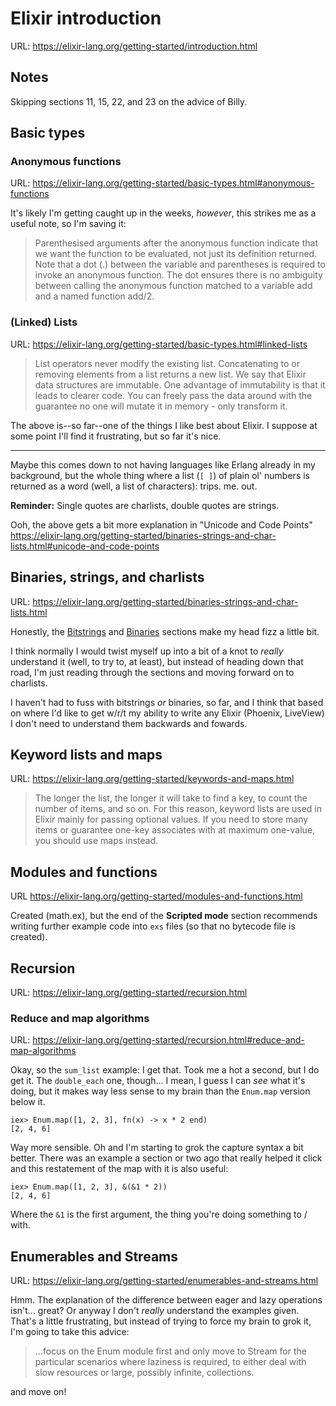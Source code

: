 # Elixir introduction
URL: https://elixir-lang.org/getting-started/introduction.html

## Notes

Skipping sections 11, 15, 22, and 23 on the advice of Billy.

## Basic types

### Anonymous functions
URL: https://elixir-lang.org/getting-started/basic-types.html#anonymous-functions

It's likely I'm getting caught up in the weeks, _however_, this strikes
me as a useful note, so I'm saving it:

> Parenthesised arguments after the anonymous function indicate that we want the function to be evaluated, not just its definition returned. Note that a dot (.) between the variable and parentheses is required to invoke an anonymous function. The dot ensures there is no ambiguity between calling the anonymous function matched to a variable add and a named function add/2.

### (Linked) Lists
URL: https://elixir-lang.org/getting-started/basic-types.html#linked-lists


> List operators never modify the existing list. Concatenating to or removing elements from a list returns a new list. We say that Elixir data structures are immutable. One advantage of immutability is that it leads to clearer code. You can freely pass the data around with the guarantee no one will mutate it in memory - only transform it.

The above is--so far--one of the things I like best about Elixir. I 
suppose at some point I'll find it frustrating, but so far it's nice.

----- 

Maybe this comes down to not having languages like Erlang already in my
background, but the whole thing where a list (`[ ]`) of plain ol'
numbers is returned as a word (well, a list of characters): trips. me.
out.

**Reminder:** Single quotes are charlists, double quotes are strings.

Ooh, the above gets a bit more explanation in "Unicode and Code Points"   
https://elixir-lang.org/getting-started/binaries-strings-and-char-lists.html#unicode-and-code-points

## Binaries, strings, and charlists
URL: https://elixir-lang.org/getting-started/binaries-strings-and-char-lists.html

Honestly, the [Bitstrings](https://elixir-lang.org/getting-started/binaries-strings-and-char-lists.html#bitstrings)
and [Binaries](https://elixir-lang.org/getting-started/binaries-strings-and-char-lists.html#binaries) 
sections make my head fizz a little bit. 


I think normally I would twist myself up into a bit of a knot to
_really_ understand it (well, to try to, at least), but instead
of heading down that road, I'm just reading through the sections
and moving forward on to charlists.

I haven't had to fuss with bitstrings _or_ binaries, so far, and
I think that based on where I'd like to get w/r/t my ability to 
write any Elixir (Phoenix, LiveView) I don't need to understand
them backwards and fowards.

## Keyword lists and maps
URL: https://elixir-lang.org/getting-started/keywords-and-maps.html

>  The longer the list, the longer it will take to find a key, to count the number of items, and so on. For this reason, keyword lists are used in Elixir mainly for passing optional values. If you need to store many items or guarantee one-key associates with at maximum one-value, you should use maps instead.

## Modules and functions
URL https://elixir-lang.org/getting-started/modules-and-functions.html

Created (math.ex), but the end of the **Scripted mode** section recommends
writing further example code into `exs` files (so that no bytecode file
is created).

## Recursion
URL: https://elixir-lang.org/getting-started/recursion.html

### Reduce and map algorithms
URL: https://elixir-lang.org/getting-started/recursion.html#reduce-and-map-algorithms

Okay, so the `sum_list` example: I get that. Took me a hot a second, but
I do get it. The `double_each` one, though... I mean, I guess I can _see_
what it's doing, but it makes way less sense to my brain than the
`Enum.map` version below it. 

```
iex> Enum.map([1, 2, 3], fn(x) -> x * 2 end)
[2, 4, 6]
```

Way more sensible. Oh and I'm starting to grok the capture syntax a bit
better. There was an example a section or two ago that really helped it
click and this restatement of the map with it is also useful:

```
iex> Enum.map([1, 2, 3], &(&1 * 2))
[2, 4, 6]
```

Where the `&1` is the first argument, the thing you're doing something to / with.

## Enumerables and Streams
URL: https://elixir-lang.org/getting-started/enumerables-and-streams.html

Hmm. The explanation of the difference between eager and lazy operations
isn't... great? Or anyway I don't _really_ understand the examples given.
That's a little frustrating, but instead of trying to force my brain to 
grok it, I'm going to take this advice:

> ...focus on the Enum module first and only move to Stream for the particular scenarios where laziness is required, to either deal with slow resources or large, possibly infinite, collections.

and move on!

